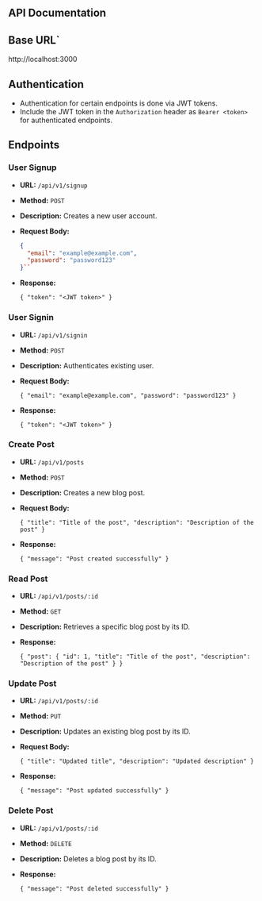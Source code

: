 ## API Documentation

## Base URL` 

http://localhost:3000


## Authentication
- Authentication for certain endpoints is done via JWT tokens.
- Include the JWT token in the `Authorization` header as `Bearer <token>` for authenticated endpoints.

## Endpoints

### User Signup
- **URL:** `/api/v1/signup`
- **Method:** `POST`
- **Description:** Creates a new user account.
- **Request Body:**
  ```json
  {
    "email": "example@example.com",
    "password": "password123"
  }`` 

-   **Response:**
    
    
    `{
      "token": "<JWT token>"
    }` 
    

### User Signin

-   **URL:** `/api/v1/signin`
-   **Method:** `POST`
-   **Description:** Authenticates existing user.
-   **Request Body:**
    
    
    `{
      "email": "example@example.com",
      "password": "password123"
    }` 
    
-   **Response:**
    
    
    `{
      "token": "<JWT token>"
    }` 
    

### Create Post

-   **URL:** `/api/v1/posts`
-   **Method:** `POST`
-   **Description:** Creates a new blog post.
-   **Request Body:**
    
    
    `{
      "title": "Title of the post",
      "description": "Description of the post"
    }` 
    
-   **Response:**
    
    
    `{
      "message": "Post created successfully"
    }` 
    

### Read Post

-   **URL:** `/api/v1/posts/:id`
-   **Method:** `GET`
-   **Description:** Retrieves a specific blog post by its ID.
-   **Response:**
    
    
    `{
      "post": {
        "id": 1,
        "title": "Title of the post",
        "description": "Description of the post"
      }
    }` 
    

### Update Post

-   **URL:** `/api/v1/posts/:id`
-   **Method:** `PUT`
-   **Description:** Updates an existing blog post by its ID.
-   **Request Body:**
    
    
    `{
      "title": "Updated title",
      "description": "Updated description"
    }` 
    
-   **Response:**
    
    
    `{
      "message": "Post updated successfully"
    }` 
    

### Delete Post

-   **URL:** `/api/v1/posts/:id`
-   **Method:** `DELETE`
-   **Description:** Deletes a blog post by its ID.
-   **Response:**
    
    
    `{
      "message": "Post deleted successfully"
    }`
